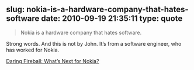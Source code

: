 slug: nokia-is-a-hardware-company-that-hates-software
date: 2010-09-19 21:35:11
type: quote
---

> Nokia is a hardware company that hates software.

Strong words. And this is not by John. It’s from a software engineer, who has worked for Nokia.

 [Daring Fireball: What’s Next for Nokia?](http://daringfireball.net/2010/09/nokia_next)
